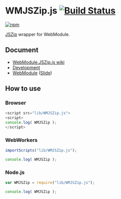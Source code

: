 # WMJSZip.js [![Build Status](https://api.travis-ci.org/legokichi/WMJSZip.js.png)](http://travis-ci.org/legokichi/WMJSZip.js)

[![npm](https://nodei.co/npm/legokichi.wmjszip.js.png?downloads=true&stars=true)](https://nodei.co/npm/legokichi.wmjszip.js/)

[JSZip](http://stuk.github.io/jszip/) wrapper for WebModule.

## Document

- [WebModule.JSZip.js wiki](https://github.com/legokichi/WMJSZip.js/wiki/WMJSZip)
- [Development](https://github.com/uupaa/WebModule/wiki/Development)
- [WebModule](https://github.com/uupaa/WebModule) ([Slide](http://uupaa.github.io/Slide/slide/WebModule/index.html))


## How to use

### Browser

```js
<script src="lib/WMJSZip.js">
<script>
console.log( WMJSZip );
</script>
```

### WebWorkers

```js
importScripts("lib/WMJSZip.js");

console.log( WMJSZip );
```

### Node.js

```js
var WMJSZip = require("lib/WMJSZip.js");

console.log( WMJSZip );
```

